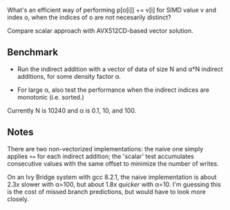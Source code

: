 What's an efficient way of performing p[o[i]] += v[i] for SIMD value v and index o,
when the indices of o are not necesarily distinct?

Compare scalar approach with AVX512CD-based vector solution.

## Benchmark

* Run the indirect addition with a vector of data of size N and α*N indirect additions,
for some density factor α.

* For large α, also test the performance when the indirect indices are monotonic (i.e.
sorted.)

Currently N is 10240 and α is 0.1, 10, and 100.

## Notes

There are two non-vectorized implementations: the naive one simply applies `+=` for each
indirect addition; the 'scalar' test accumulates consecutive values with the same offset
to minimize the number of writes.

On an Ivy Bridge system with gcc 8.2.1, the naive implementation is about 2.3x slower
with α=100, but about 1.8x _quicker_ with α=10. I'm guessing this is the cost of missed
branch predictions, but would have to look more closely.


